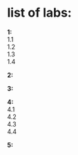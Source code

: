 # list of labs:
**1:**  
1.1  
1.2  
1.3  
1.4  

**2:**  

**3:**  

**4:**  
4.1  
4.2  
4.3  
4.4  

**5:**  

